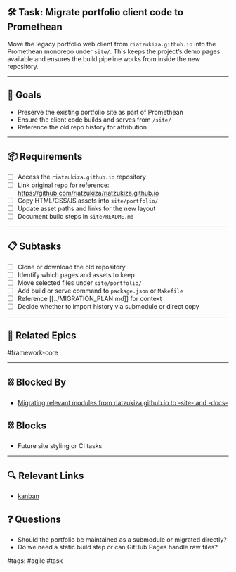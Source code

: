 ## 🛠️ Task: Migrate portfolio client code to Promethean

Move the legacy portfolio web client from `riatzukiza.github.io` into
the Promethean monorepo under `site/`.  This keeps the project’s demo
pages available and ensures the build pipeline works from inside the
new repository.

---

## 🎯 Goals

- Preserve the existing portfolio site as part of Promethean
- Ensure the client code builds and serves from `/site/`
- Reference the old repo history for attribution

---

## 📦 Requirements

- [ ] Access the `riatzukiza.github.io` repository
- [ ] Link original repo for reference: <https://github.com/riatzukiza/riatzukiza.github.io>
- [ ] Copy HTML/CSS/JS assets into `site/portfolio/`
- [ ] Update asset paths and links for the new layout
- [ ] Document build steps in `site/README.md`

---

## 📋 Subtasks

- [ ] Clone or download the old repository
- [ ] Identify which pages and assets to keep
- [ ] Move selected files under `site/portfolio/`
- [ ] Add build or serve command to `package.json` or `Makefile`
- [ ] Reference [[../MIGRATION_PLAN.md]] for context
- [ ] Decide whether to import history via submodule or direct copy

---

## 🔗 Related Epics

#framework-core

---

## ⛓️ Blocked By

- [Migrating relevant modules from riatzukiza.github.io to -site- and -docs-](Migrating%20relevant%20modules%20from%20riatzukiza.github.io%20to%20-site-%20and%20-docs-.md)

## ⛓️ Blocks

- Future site styling or CI tasks

---

## 🔍 Relevant Links

- [kanban](../boards/kanban.md)

## ❓ Questions

- Should the portfolio be maintained as a submodule or migrated directly?
- Do we need a static build step or can GitHub Pages handle raw files?

#tags: #agile #task
